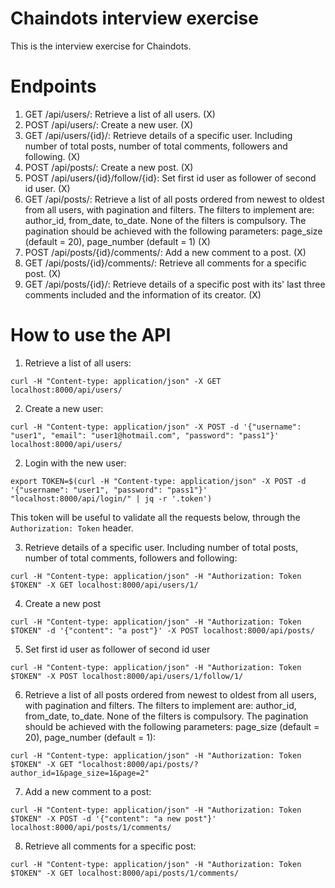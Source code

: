 # Chaindots interview exercise

This is the interview exercise for Chaindots.

# Endpoints

1. GET /api/users/: Retrieve a list of all users. (X)
2. POST /api/users/: Create a new user. (X)
3. GET /api/users/{id}/: Retrieve details of a specific user. Including number of total posts, number of total comments, followers and following. (X)
4. POST /api/posts/: Create a new post. (X)
5. POST /api/users/{id}/follow/{id}: Set first id user as follower of second id user. (X)
6. GET /api/posts/: Retrieve a list of all posts ordered from newest to oldest from all users, with pagination and filters. The filters to implement are: author_id, from_date, to_date. None of the filters is compulsory. The pagination should be achieved with the following parameters: page_size (default = 20), page_number (default = 1) (X)
7. POST /api/posts/{id}/comments/: Add a new comment to a post. (X)
8. GET /api/posts/{id}/comments/: Retrieve all comments for a specific post. (X)
9. GET /api/posts/{id}/: Retrieve details of a specific post with its' last three comments included and the information of its creator. (X)

# How to use the API

1. Retrieve a list of all users:

```shell
curl -H "Content-type: application/json" -X GET localhost:8000/api/users/
```

2. Create a new user:

```shell
curl -H "Content-type: application/json" -X POST -d '{"username": "user1", "email": "user1@hotmail.com", "password": "pass1"}' localhost:8000/api/users/
```

2. Login with the new user:

```shell
export TOKEN=$(curl -H "Content-type: application/json" -X POST -d '{"username": "user1", "password": "pass1"}' "localhost:8000/api/login/" | jq -r '.token')
```

This token will be useful to validate all the requests below, through the `Authorization: Token` header.

3. Retrieve details of a specific user. Including number of total posts, number of total comments, followers and following:

```shell
curl -H "Content-type: application/json" -H "Authorization: Token $TOKEN" -X GET localhost:8000/api/users/1/
```

4. Create a new post

```shell
curl -H "Content-type: application/json" -H "Authorization: Token $TOKEN" -d '{"content": "a post"}' -X POST localhost:8000/api/posts/
```

5. Set first id user as follower of second id user

```shell
curl -H "Content-type: application/json" -H "Authorization: Token $TOKEN" -X POST localhost:8000/api/users/1/follow/1/
```

6. Retrieve a list of all posts ordered from newest to oldest from all users, with pagination and filters. The filters to implement are: author_id, from_date, to_date. None of the filters is compulsory. The pagination should be achieved with the following parameters: page_size (default = 20), page_number (default = 1):

```shell
curl -H "Content-type: application/json" -H "Authorization: Token $TOKEN" -X GET "localhost:8000/api/posts/?author_id=1&page_size=1&page=2"
```

7. Add a new comment to a post:

```shell
curl -H "Content-type: application/json" -H "Authorization: Token $TOKEN" -X POST -d '{"content": "a new post"}' localhost:8000/api/posts/1/comments/
```

8. Retrieve all comments for a specific post:

```shell
curl -H "Content-type: application/json" -H "Authorization: Token $TOKEN" -X GET localhost:8000/api/posts/1/comments/
```
